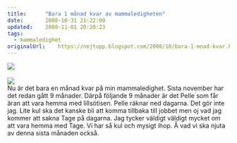 ```yaml
---
title:		"Bara 1 månad kvar av mammaledigheten"
date:		2008-10-31 21:22:00
updated:	2008-11-01 20:20:23
tags: 
  - mammaledighet	
originalUrl:	https://nejtupp.blogspot.com/2008/10/bara-1-mnad-kvar.html
---
```


<img src="../../../../img/Mobil+x+005.jpg"><br><br><img src="../../../../img/Mobil+x+006.jpg"><span style="text-decoration: underline;"></span><br>Nu är det bara en månad kvar på min mammaledighet. Sista november har det redan gått 9 månader. Därpå följande 9 månader är det Pelle som får äran att vara hemma med lillsötisen. Pelle räknar ned dagarna. Det gör inte jag. Lite kul ska det kanske bli att komma tillbaka till jobbet men oj vad jag kommer att sakna Tage på dagarna. Jag tycker väldigt väldigt mycket om att vara hemma med Tage. Vi har så kul och mysigt ihop. Å vad vi ska njuta av denna sista månaden också.
<!-- no comments on this post -->